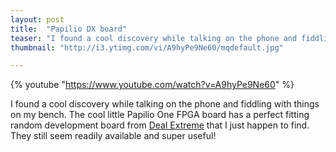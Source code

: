 ```yaml
---
layout: post
title:  "Papilio DX board"
teaser: "I found a cool discovery while talking on the phone and fiddling with things on my bench. The cool little Papilio One FPGA..."
thumbnail: "http://i3.ytimg.com/vi/A9hyPe9Ne60/mqdefault.jpg"

---
```


{% youtube "https://www.youtube.com/watch?v=A9hyPe9Ne60" %}

I found a cool discovery while talking on the phone and fiddling with things on my bench. The cool little Papilio One FPGA board has a perfect fitting random development board from [Deal Extreme](http://dx.com) that I just happen to find. They still seem readily available and super useful!

